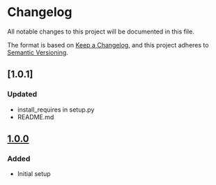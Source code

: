 # Changelog
All notable changes to this project will be documented in this file.

The format is based on [Keep a Changelog](https://keepachangelog.com/en/1.0.0/),
and this project adheres to [Semantic Versioning](https://semver.org/spec/v2.0.0.html).

## [1.0.1]

### Updated
- install_requires in setup.py
- README.md

## [1.0.0]

### Added
- Initial setup

[Unreleased]: https://github.com/anexia/drf-generic-contact/compare/1.0.0...HEAD
[1.0.0]: https://github.com/anexia/drf-generic-contact/releases/tag/1.0.0


